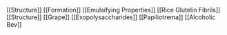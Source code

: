 [[Structure]]
[[Formation]]
[[Emulsifying Properties]]
[[Rice Glutelin Fibrils]]
[[Structure]]
[[Grape]]
[[Exopolysaccharides]]
[[Papiliotrema]]
[[Alcoholic Bev]]
